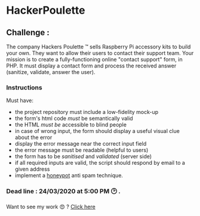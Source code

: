 # HackerPoulette

## Challenge : 

The company Hackers Poulette ™ sells Raspberry Pi accessory kits to build your own.
They want to allow their users to contact their support team.
Your mission is to create a fully-functioning online "contact support" form, in PHP.
It must display a contact form and process the received answer (sanitize, validate, answer the user).

### Instructions

Must have:

- the project repository must include a low-fidelity mock-up
- the form's html code *must* be semantically valid
- the HTML *must be* accessible to blind people
- in case of wrong input, the form should display a useful visual clue about the error
- display the error message near the correct input field
- the error message must be readable (helpful to users)
- the form has to be *sanitised* and *validated* (server side)
- if all required inputs are valid, the script should respond by email to a given address
- implement a [honeypot](https://www.thryv.com/blog/honeypot-technique/) anti spam technique.

### Dead line : 24/03/2020 at 5:00 PM :clock2: .

Want to see my work :heart_eyes: ? [Click here](https://hackerpoulette-zakaria.herokuapp.com/)  